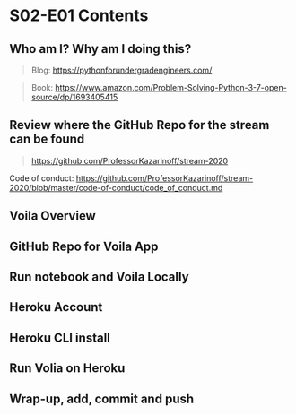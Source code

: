 # S02-E01 Contents

## Who am I? Why am I doing this?

 > Blog: https://pythonforundergradengineers.com/

 > Book: https://www.amazon.com/Problem-Solving-Python-3-7-open-source/dp/1693405415

## Review where the GitHub Repo for the stream can be found

 > https://github.com/ProfessorKazarinoff/stream-2020

Code of conduct: https://github.com/ProfessorKazarinoff/stream-2020/blob/master/code-of-conduct/code_of_conduct.md

## Voila Overview

## GitHub Repo for Voila App

## Run notebook and Voila Locally

## Heroku Account

## Heroku CLI install

## Run Volia on Heroku

## Wrap-up, add, commit and push
